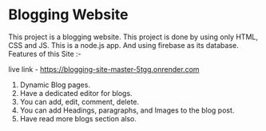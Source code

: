 
# Blogging Website  

This project is a  blogging website. This project is done by using only HTML, CSS and JS. This is a node.js app. And using firebase as its database. Features of this Site :-

live link - https://blogging-site-master-5tgg.onrender.com

1. Dynamic Blog pages.
2. Have a dedicated editor for blogs.
3. You can add, edit, comment, delete.
4. You can add Headings, paragraphs, and Images to the blog post. 
5. Have read more blogs section also.

